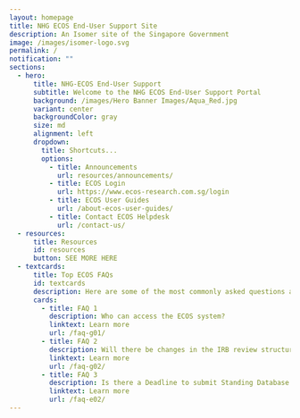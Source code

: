 ```yaml
---
layout: homepage
title: NHG ECOS End-User Support Site
description: An Isomer site of the Singapore Government
image: /images/isomer-logo.svg
permalink: /
notification: ""
sections:
  - hero:
      title: NHG-ECOS End-User Support
      subtitle: Welcome to the NHG ECOS End-User Support Portal
      background: /images/Hero Banner Images/Aqua_Red.jpg
      variant: center
      backgroundColor: gray
      size: md
      alignment: left
      dropdown:
        title: Shortcuts...
        options:
          - title: Announcements
            url: resources/announcements/
          - title: ECOS Login
            url: https://www.ecos-research.com.sg/login
          - title: ECOS User Guides
            url: /about-ecos-user-guides/
          - title: Contact ECOS Helpdesk
            url: /contact-us/
  - resources:
      title: Resources
      id: resources
      button: SEE MORE HERE
  - textcards:
      title: Top ECOS FAQs
      id: textcards
      description: Here are some of the most commonly asked questions about the ECOS system.
      cards:
        - title: FAQ 1
          description: Who can access the ECOS system?
          linktext: Learn more
          url: /faq-g01/
        - title: FAQ 2
          description: Will there be changes in the IRB review structure for NHG DSRB?
          linktext: Learn more
          url: /faq-g02/
        - title: FAQ 3
          description: Is there a Deadline to submit Standing Database Applications (SDB)?
          linktext: Learn more
          url: /faq-e02/
---
```


